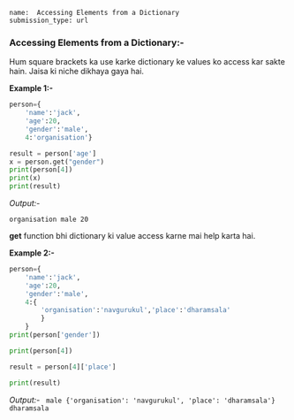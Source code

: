 ```ngMeta
name:  Accessing Elements from a Dictionary
submission_type: url
```


### Accessing Elements from a Dictionary:-


Hum square brackets ka use karke dictionary ke values ko access kar sakte hain. Jaisa ki niche dikhaya gaya hai.

**Example 1:-**

```python
person={
    'name':'jack',
    'age':20,
    'gender':'male',
    4:'organisation'}

result = person['age'] 
x = person.get("gender")
print(person[4])
print(x)
print(result)
 ```
    
*Output:-*

`organisation male 20 ` 

**get** function bhi dictionary ki value access karne mai help karta hai. 

**Example 2:-**
```python
person={
    'name':'jack',
    'age':20,
    'gender':'male',
    4:{
        'organisation':'navgurukul','place':'dharamsala'
        }
    }
print(person['gender'])

print(person[4])

result = person[4]['place']

print(result)
 ```
   
*Output:-*
`  male {'organisation': 'navgurukul', 'place': 'dharamsala'}
 dharamsala
`
   	 
